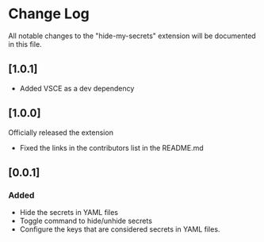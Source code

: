 # Change Log

All notable changes to the "hide-my-secrets" extension will be documented in this file.

## [1.0.1]
- Added VSCE as a dev dependency

## [1.0.0]
Officially released the extension
- Fixed the links in the contributors list in the README.md

## [0.0.1]
### Added
- Hide the secrets in YAML files
- Toggle command to hide/unhide secrets
- Configure the keys that are considered secrets in YAML files.